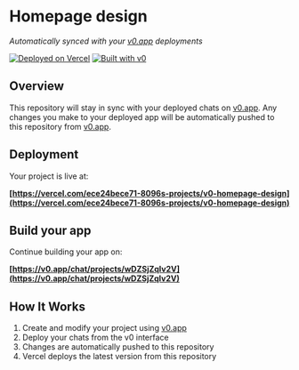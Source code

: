 # Homepage design

*Automatically synced with your [v0.app](https://v0.app) deployments*

[![Deployed on Vercel](https://img.shields.io/badge/Deployed%20on-Vercel-black?style=for-the-badge&logo=vercel)](https://vercel.com/ece24bece71-8096s-projects/v0-homepage-design)
[![Built with v0](https://img.shields.io/badge/Built%20with-v0.app-black?style=for-the-badge)](https://v0.app/chat/projects/wDZSjZqlv2V)

## Overview

This repository will stay in sync with your deployed chats on [v0.app](https://v0.app).
Any changes you make to your deployed app will be automatically pushed to this repository from [v0.app](https://v0.app).

## Deployment

Your project is live at:

**[https://vercel.com/ece24bece71-8096s-projects/v0-homepage-design](https://vercel.com/ece24bece71-8096s-projects/v0-homepage-design)**

## Build your app

Continue building your app on:

**[https://v0.app/chat/projects/wDZSjZqlv2V](https://v0.app/chat/projects/wDZSjZqlv2V)**

## How It Works

1. Create and modify your project using [v0.app](https://v0.app)
2. Deploy your chats from the v0 interface
3. Changes are automatically pushed to this repository
4. Vercel deploys the latest version from this repository